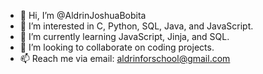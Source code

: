 - 👋 Hi, I’m @AldrinJoshuaBobita
- 👀 I’m interested in C, Python, SQL, Java, and JavaScript.
- 🌱 I’m currently learning JavaScript, Jinja, and SQL.
- 💞️ I’m looking to collaborate on coding projects.
- 📫 Reach me via email: aldrinforschool@gmail.com

<!---
AldrinJoshuaBobita/AldrinJoshuaBobita is a ✨ special ✨ repository because its `README.md` (this file) appears on your GitHub profile.
You can click the Preview link to take a look at your changes.
--->
